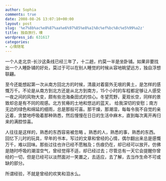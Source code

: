 ```yaml
---
author: Sophia
comments: true
date: 2008-08-26 13:07:10+00:00
layout: post
slug: '%e7%8b%ac%e8%87%aa%e6%97%85%e8%a1%8c%ef%bc%8c%e5%99%a2z'
title: 独自旅行，噢
wordpress_id: 631617
categories:
- 心情随笔
---
```


一个人走北京-长沙这条线已经三年了，十二趟，约莫一半是坐卧铺。如果非要找出一个人睡卧铺的好处，莫过于可以在别人睡觉的时候从容地眺望远方，独自浮想联翩。

至今还能想起第一次从南方回北方的时候，清晨对着窗外无垠的黄土，是怎样的感慨万千。不论是从南方到北方还是从北方到南方，15个小时的车程都足够让人感受一夜之间的风物大变，颇有些沧海桑田式的惊心。冬望荒野，夏观长空，同样的景致却总是有不同的观感。北方贫瘠的土地和悠远的蓝天， 给我深切的安慰；南方无边的绿色和绵延的细雨，总是那般可喜。那干燥，那潮湿，每每令我不自觉的亲近着，贪婪地呼吸着那种熟悉，然后慢慢在日日的生活中麻木，直到每次离开再归来的满腔惊喜。

人往往是这样的，熟悉的东西容易被忽略 。熟悉的人，熟悉的事，熟悉的东西。回忆下儿时的玩具，早年的书本，写过的文章和曾经的心情，偶尔翻出来总是感慨万千，难以回味。那些过往也许已经不愿触及；伤痕仍在，却已经可以放开。仿佛是随时呼吸的潮湿空气，曾经觉得不适，却已经过去；尽管总有一天它会提醒你曾经的一切，但是已经可以淡然面对一笑置之，去适应，去了解，去当作生命不可或缺的部分。

所谓经验，不就是曾经的欢笑和泪水么。 
